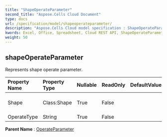 ```yaml
---
title: "ShapeOperateParameter"
second_title: "Aspose.Cells Cloud Document"
type: docs
url: /specification/model/shapeoperateparameter/
description: "Aspose.Cells Cloud model specification : ShapeOperateParameter. Effortlessly handle Excel and other spreadsheet documents with features like opening, generating, editing, splitting, merging, comparing, and converting."
kwords: Excel, Office, Spreadsheet, Cloud REST API, ShapeOperateParameter
weight: 50
---
```


## **shapeOperateParameter**

Represents shape operate parameter. 

| Property Name | Property Type | Nullable |  ReadOnly | DefaultValue | Description | 
| :- | :- | :- |:- |  :- | :- |
| Shape | Class:Shape | True |  False |  | Represents shape object. |  
| OperateType | String | True |  False |  |  |  

**Parent Name** : [OperateParameter](/specification/model/operateparameter)

